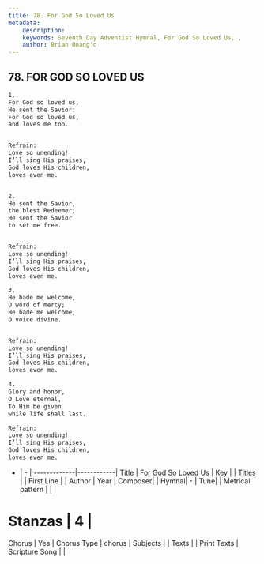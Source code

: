 ```yaml
---
title: 78. For God So Loved Us
metadata:
    description: 
    keywords: Seventh Day Adventist Hymnal, For God So Loved Us, , 
    author: Brian Onang'o
---
```



## 78. FOR GOD SO LOVED US

```txt
1.
For God so loved us,
He sent the Savior:
For God so loved us,
and loves me too.


Refrain:
Love so unending!
I’ll sing His praises,
God loves His children,
loves even me.


2.
He sent the Savior,
the blest Redeemer;
He sent the Savior
to set me free.


Refrain:
Love so unending!
I’ll sing His praises,
God loves His children,
loves even me.

3.
He bade me welcome,
O word of mercy;
He bade me welcome,
O voice divine.


Refrain:
Love so unending!
I’ll sing His praises,
God loves His children,
loves even me.

4.
Glory and honor,
O Love eternal,
To Him be given
while life shall last.

Refrain:
Love so unending!
I’ll sing His praises,
God loves His children,
loves even me.

```

- |   -  |
-------------|------------|
Title | For God So Loved Us |
Key |  |
Titles |  |
First Line |  |
Author | 
Year | 
Composer|  |
Hymnal|  - |
Tune|  |
Metrical pattern | |
# Stanzas | 4 |
Chorus | Yes |
Chorus Type | chorus |
Subjects |  |
Texts |  |
Print Texts | 
Scripture Song |  |
  
